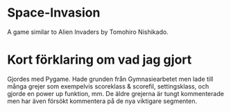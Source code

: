 # Space-Invasion
A game similar to Alien Invaders by Tomohiro Nishikado.

# Kort förklaring om vad jag gjort
Gjordes med Pygame.
Hade grunden från Gymnasiearbetet men lade till många grejer som exempelvis scoreklass & scorefil, settingsklass, och gjorde en power up funktion, mm.
De äldre grejerna är tungt kommenterade men har även försökt kommentera på de nya viktigare segmenten.
